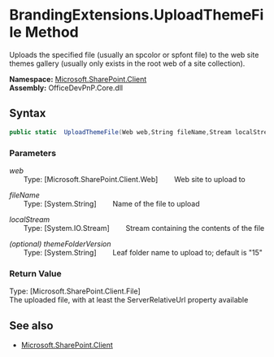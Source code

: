 # BrandingExtensions.UploadThemeFile Method  
Uploads the specified file (usually an spcolor or spfont file) to the web site themes gallery 
            (usually only exists in the root web of a site collection).  

**Namespace:** [Microsoft.SharePoint.Client](Microsoft.SharePoint.Client.md)  
**Assembly:** OfficeDevPnP.Core.dll  
## Syntax
```C#
public static  UploadThemeFile(Web web,String fileName,Stream localStream,String themeFolderVersion)
```
### Parameters
*web*  
&emsp;&emsp;Type: [Microsoft.SharePoint.Client.Web] 
&emsp;&emsp;Web site to upload to  
  
*fileName*  
&emsp;&emsp;Type: [System.String] 
&emsp;&emsp;Name of the file to upload  
  
*localStream*  
&emsp;&emsp;Type: [System.IO.Stream] 
&emsp;&emsp;Stream containing the contents of the file  
  
*(optional) themeFolderVersion*  
&emsp;&emsp;Type: [System.String] 
&emsp;&emsp;Leaf folder name to upload to; default is "15"  
  
### Return Value
Type: [Microsoft.SharePoint.Client.File]  
The uploaded file, with at least the ServerRelativeUrl property available

## See also
- [Microsoft.SharePoint.Client](Microsoft.SharePoint.Client.md)
